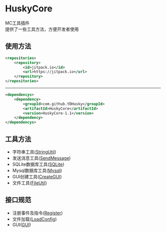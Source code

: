# HuskyCore  

MC工具插件  
提供了一些工具方法，方便开发者使用

## 使用方法  
```xml
<repositories>
    <repository>
        <id>jitpack.io</id>
        <url>https://jitpack.io</url>
    </repository>
</repositories>
```
---
```xml
<dependencys>
    <dependency>
        <groupId>com.github.YDHusky</groupId>
        <artifactId>HuskyCore</artifactId>
        <version>HuskyCore-1.1</version>
    </dependency>
</dependencys>
```

## 工具方法
- 字符串工具([StringUtil](src/main/java/org/siberianhusky/huskycore/utils/StringUtils.java))
- 发送消息工具([SendMessage](src/main/java/org/siberianhusky/huskycore/utils/SendMessage.java))
- SQLite数据库工具([SQLite](src/main/java/org/siberianhusky/huskycore/utils/sqlite/SqliteHelper.java))
- Mysql数据库工具([Mysql](src/main/java/org/siberianhusky/huskycore/utils/mysql/SqlHelper.java))
- GUI创建工具([CreateGUI](src/main/java/org/siberianhusky/huskycore/utils/gui/CreateGUI.java))
- 文件工具([FileUtil](src/main/java/org/siberianhusky/huskycore/utils/file/CreateFile.java))
## 接口规范
- 注册事件及指令([Register](src/main/java/org/siberianhusky/huskycore/api/Register.java))
- 文件加载([LoadConfig](src/main/java/org/siberianhusky/huskycore/api/LoadConfig.java))
- GUI([GUI](src/main/java/org/siberianhusky/huskycore/api/GUI.java))